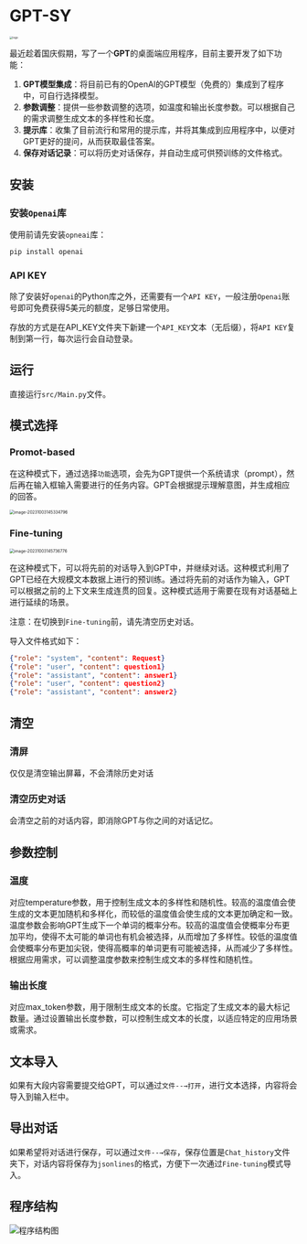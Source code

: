 # GPT-SY

<img src="http://sy0316.oss-cn-hangzhou.aliyuncs.com/img/logo_gptsy.png" alt="logo" style="zoom:33%;" />

最近趁着国庆假期，写了一个**GPT**的桌面端应用程序，目前主要开发了如下功能：

1. **GPT模型集成**：将目前已有的OpenAI的GPT模型（免费的）集成到了程序中，可自行选择模型。
2. **参数调整**：提供一些参数调整的选项，如温度和输出长度参数。可以根据自己的需求调整生成文本的多样性和长度。
3. **提示库**：收集了目前流行和常用的提示库，并将其集成到应用程序中，以便对GPT更好的提问，从而获取最佳答案。
4. **保存对话记录**：可以将历史对话保存，并自动生成可供预训练的文件格式。

## 安装

### 安装`Openai`库

使用前请先安装`opneai`库：

```python
pip install openai
```

### API KEY

除了安装好`openai`的Python库之外，还需要有一个`API KEY`，一般注册`Openai`账号即可免费获得5美元的额度，足够日常使用。

存放的方式是在API_KEY文件夹下新建一个`API_KEY`文本（无后缀），将`API KEY`复制到第一行，每次运行会自动登录。

## 运行

直接运行`src/Main.py`文件。

## 模式选择

### Promot-based

在这种模式下，通过选择`功能`选项，会先为GPT提供一个系统请求（prompt），然后再在输入框输入需要进行的任务内容。GPT会根据提示理解意图，并生成相应的回答。

<img src="http://sy0316.oss-cn-hangzhou.aliyuncs.com/img/image-20231003145334796.png" alt="image-20231003145334796" style="zoom:50%;" />



### Fine-tuning

<img src="http://sy0316.oss-cn-hangzhou.aliyuncs.com/img/image-20231003145736776.png" alt="image-20231003145736776" style="zoom:50%;" />

在这种模式下，可以将先前的对话导入到GPT中，并继续对话。这种模式利用了GPT已经在大规模文本数据上进行的预训练。通过将先前的对话作为输入，GPT可以根据之前的上下文来生成连贯的回复。这种模式适用于需要在现有对话基础上进行延续的场景。

注意：在切换到`Fine-tuning`前，请先清空历史对话。

导入文件格式如下：

```json
{"role": "system", "content": Request}
{"role": "user", "content": question1}
{"role": "assistant", "content": answer1}
{"role": "user", "content": question2}
{"role": "assistant", "content": answer2}
```

## 清空

### 清屏

仅仅是清空输出屏幕，不会清除历史对话

### 清空历史对话

会清空之前的对话内容，即消除GPT与你之间的对话记忆。

## 参数控制

### 温度

对应temperature参数，用于控制生成文本的多样性和随机性。较高的温度值会使生成的文本更加随机和多样化，而较低的温度值会使生成的文本更加确定和一致。温度参数会影响GPT生成下一个单词的概率分布。较高的温度值会使概率分布更加平均，使得不太可能的单词也有机会被选择，从而增加了多样性。较低的温度值会使概率分布更加尖锐，使得高概率的单词更有可能被选择，从而减少了多样性。根据应用需求，可以调整温度参数来控制生成文本的多样性和随机性。

### 输出长度

对应max_token参数，用于限制生成文本的长度。它指定了生成文本的最大标记数量。通过设置输出长度参数，可以控制生成文本的长度，以适应特定的应用场景或需求。

## 文本导入

如果有大段内容需要提交给GPT，可以通过`文件--→打开`，进行文本选择，内容将会导入到输入栏中。

## 导出对话

如果希望将对话进行保存，可以通过`文件--→保存`，保存位置是`Chat_history`文件夹下，对话内容将保存为`jsonlines`的格式，方便下一次通过`Fine-tuning`模式导入。

## **程序结构**

![程序结构图](http://sy0316.oss-cn-hangzhou.aliyuncs.com/img/程序结构图.png)
